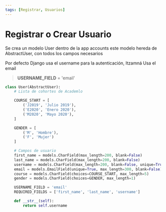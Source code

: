 ```yaml
---
tags: [Registrar, Usuarios]
---
```


# Registrar o Crear Usuario

Se crea un modelo User dentro de la app accounts este modelo hereda de AbstractUser, con todos los campos necesarios

Por defecto Django usa el username para la autenticación, Itzamná Usa el email
> **USERNAME_FIELD** = 'email'


```python
class User(AbstractUser):
    # Lista de cohortes de Academlo

    COURSE_START = [
        ('J2019', 'Julio 2019'),
        ('E2020', 'Enero 2020'),
        ('M2020', 'Mayo 2020'),
    ]

    GENDER = [
        ('M', 'Hombre'),
        ('F', 'Mujer')
    ]

    # Campos de usuario
    first_name = models.CharField(max_length=200, blank=False)
    last_name = models.CharField(max_length=200, blank=False)
    username = models.CharField(max_length=200, blank=False, unique=True)
    email = models.EmailField(unique=True, max_length=300, blank=False)
    course = models.CharField(choices=COURSE_START, max_length=5)
    gender = models.CharField(choices=GENDER, max_length=1)

    USERNAME_FIELD = 'email'
    REQUIRED_FIELDS = ['first_name', 'last_name', 'username']

    def __str__(self):
        return self.username

```